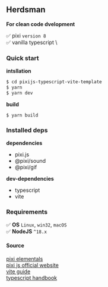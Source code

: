 ## Herdsman

**For clean code dvelopment**

:white_check_mark: pixi `version 8` \
:white_check_mark: vanilla typescript \

### Quick start

**intsllation**

```bash
$ cd pixijs-typescript-vite-template
$ yarn
$ yarn dev
```

**build**

```
$ yarn build
```

### Installed deps

**dependencies**

- pixi.js
- @pixi/sound
- @pixi/gif

**dev-dependencies**

- typescript
- vite

### Requirements

:white_check_mark: **OS** `Linux`, `win32`, `macOS` \
:white_check_mark: **NodeJS** `^18.x`

#### Source

[pixi elementals](https://www.pixijselementals.com/#before-we-even-start) \
[pixi js official website](https://pixijs.com/) \
[vite guide](https://vitejs.dev/guide/) \
[typescript handbook](https://www.typescriptlang.org/docs/handbook/intro.html)

